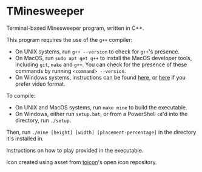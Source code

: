 # TMinesweeper
Terminal-based Minesweeper program, written in C++.

This program requires the use of the `g++` compiler: 
* On UNIX systems, run `g++ --version` to check for `g++`'s presence.
* On MacOS, run `sudo apt get g++` to install the MacOS developer tools, including `git`, `make` and `g++`. You can check for the presence of these commands by running `<command> --version`.
* On Windows systems, instructions can be found [here](https://www3.cs.stonybrook.edu/~alee/g++/g++.html), or [here](https://www.youtube.com/watch?v=lqzuR2USKRM) if you prefer video format.

To compile: 
* On UNIX and MacOS systems, run `make mine` to build the executable. 
* On Windows, either run `setup.bat`, or from a PowerShell `cd`'d into the directory, run `./setup`.

Then, run `./mine [height] [width] [placement-percentage]` in the directory it's installed in.

Instructions on how to play provided in the executable. 

Icon created using asset from [toicon](https://www.toicon.com/)'s open icon repository.
